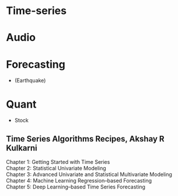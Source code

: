 # Time-series

# Audio

# Forecasting
- (Earthquake)

# Quant
- Stock

## Time Series Algorithms Recipes, Akshay R Kulkarni
Chapter 1: Getting Started with Time Series  
Chapter 2: Statistical Univariate Modeling  
Chapter 3: Advanced Univariate and Statistical Multivariate Modeling  
Chapter 4: Machine Learning Regression–based Forecasting  
Chapter 5: Deep Learning–based Time Series Forecasting  
